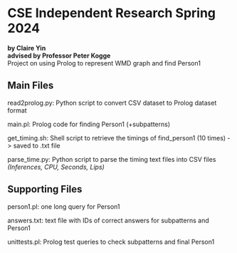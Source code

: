 # CSE Independent Research Spring 2024 
**by Claire Yin**  
**advised by Professor Peter Kogge**  
Project on using Prolog to represent WMD graph and find Person1

## Main Files
read2prolog.py: Python script to convert CSV dataset to Prolog dataset format  

main.pl: Prolog code for finding Person1 (+subpatterns)  

get_timing.sh: Shell script to retrieve the timings of find_person1 (10 times) -> saved to .txt file 

parse_time.py: Python script to parse the timing text files into CSV files  
*(Inferences, CPU, Seconds, Lips)*

## Supporting Files
person1.pl: one long query for Person1  

answers.txt: text file with IDs of correct answers for subpatterns and Person1 
 
 unittests.pl: Prolog test queries to check subpatterns and final Person1

